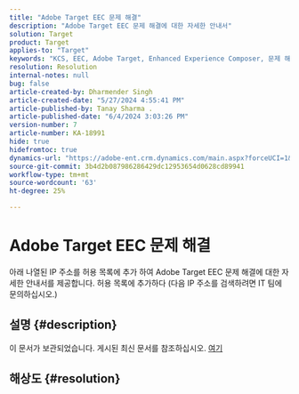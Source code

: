 ```yaml
---
title: "Adobe Target EEC 문제 해결"
description: "Adobe Target EEC 문제 해결에 대한 자세한 안내서"
solution: Target
product: Target
applies-to: "Target"
keywords: "KCS, EEC, Adobe Target, Enhanced Experience Composer, 문제 해결"
resolution: Resolution
internal-notes: null
bug: false
article-created-by: Dharmender Singh
article-created-date: "5/27/2024 4:55:41 PM"
article-published-by: Tanay Sharma .
article-published-date: "6/4/2024 3:03:26 PM"
version-number: 7
article-number: KA-18991
hide: true
hidefromtoc: true
dynamics-url: "https://adobe-ent.crm.dynamics.com/main.aspx?forceUCI=1&pagetype=entityrecord&etn=knowledgearticle&id=00f6b9ef-491c-ef11-840b-6045bd034c54"
source-git-commit: 3b4d2b087986286429dc12953654d0628cd89941
workflow-type: tm+mt
source-wordcount: '63'
ht-degree: 25%

---
```


# Adobe Target EEC 문제 해결


아래 나열된 IP 주소를 허용 목록에 추가 하여 Adobe Target EEC 문제 해결에 대한 자세한 안내서를 제공합니다. 허용 목록에 추가하다 (다음 IP 주소를 검색하려면 IT 팀에 문의하십시오.)

## 설명 {#description}

이 문서가 보관되었습니다. 게시된 최신 문서를 참조하십시오. [여기](https://experienceleague.adobe.com/search.html#sort=relevancy)

## 해상도 {#resolution}

